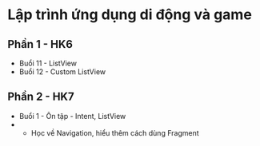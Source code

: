 # Lập trình ứng dụng di động và game

## Phần 1 - HK6
- Buổi 11 - ListView
- Buổi 12 - Custom ListView

## Phần 2 - HK7
- Buổi 1 - Ôn tập - Intent, ListView
- - Học về Navigation, hiểu thêm cách dùng Fragment
